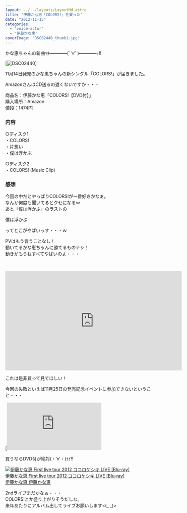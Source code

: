 ```yaml
---
layout: ../../layouts/LayoutMd.astro
title: "伊藤かな恵「COLORS!」を買った"
date: "2012-11-15"
categories: 
  - "voice-actor"
  - "伊藤かな恵"
coverImage: "DSC02440_thumb1.jpg"
---
```


かな恵ちゃんの新曲ｷﾀ━━━━(ﾟ∀ﾟ)━━━━ｯ!!

[![DSC02440](/wp/images/DSC02440_thumb.jpg "DSC02440")]

11月14日発売のかな恵ちゃんの新シングル「COLORS!」が届きました。

AmazonさんはCD送るの遅くないですか・・・

商品名：伊藤かな恵「COLORS!【DVD付】」  
購入場所：Amazon  
値段：1474円

### 内容

○ディスク1  
・COLORS!  
・片想い  
・僕は浮かぶ

○ディスク2  
・COLORS! (Music Clip)

### 感想

今回の中だとやっぱりCOLORS!が一番好きかなぁ。  
なんか何度も聞いてるとクセになるｗ  
あと「僕は浮かぶ」のラストの

僕は浮かぶ

ってとこがやばいっす・・・ｗ

PVはもう言うことなし！  
動いてるかな恵ちゃんに勝てるものナシ！  
動きがもうねすべてやばいのよ・・・

 

<iframe height="315" src="http://www.youtube.com/embed/hJvdX9EThTk" frameborder="0" width="560" allowfullscreen="allowfullscreen"></iframe>

これは是非買って見てほしい！

今回の失敗といえば11月25日の発売記念イベントに参加できないということ・・・

[![http://www.lantis.jp/news.php?id=1349794974](/wp/images/51rws-SwTwL._SL160_.jpg "Now Capturing...")  
COLORS!【DVD付】  
伊藤かな恵](http://www.lantis.jp/news.php?id=1349794974)

買うならDVD付が絶対(・∀・)ｲｲ!!

[![伊藤かな恵 First live tour 2012 ココロケシキ LIVE [Blu-ray]](/wp/images/51JWLcC9ETL._SL160_.jpg)  
伊藤かな恵 First live tour 2012 ココロケシキ LIVE \[Blu-ray\]  
伊藤かな恵 伊藤かな恵](https://www.amazon.co.jp/exec/obidos/ASIN/B007V4YPJA/mizuka123-22/ref=nosim)

  
2ndライブまだかなぁ・・・  
COLORS!とか盛り上がりそうだしな。  
来年あたりにアルバム出してライブお願いします<(\_ \_)>
